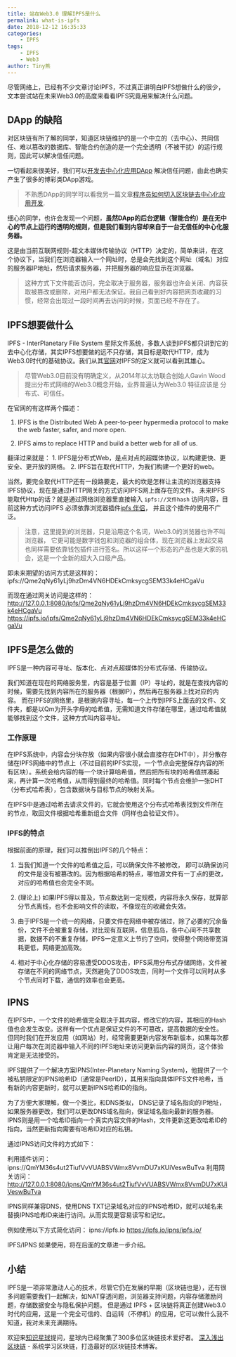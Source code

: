 ```yaml
---
title: 站在Web3.0 理解IPFS是什么
permalink: what-is-ipfs
date: 2018-12-12 16:35:33
categories:
    - IPFS
tags:
    - IPFS
    - Web3
author: Tiny熊
---
```


尽管网络上，已经有不少文章讨论IPFS，不过真正讲明白IPFS想做什么的很少，文本尝试站在未来Web3.0的高度来看看IPFS究竟用来解决什么问题。

<!-- more -->

## DApp 的缺陷

对区块链有所了解的同学，知道区块链维护的是一个中立的（去中心）、共同信任、难以篡改的数据库、智能合约创造的是一个完全透明（不被干扰）的运行规则，因此可以解决信任问题。

一切看起来很美好，我们可以[开发去中心化应用DApp](https://ke.qq.com/course/335169) 解决信任问题，由此也确实产生了很多的博彩类DApp游戏。

> 不熟悉DApp的同学可以看我另一篇文章[程序员如何切入区块链去中心化应用开发](https://learnblockchain.cn/2018/08/31/devDapp/).

细心的同学，也许会发现一个问题，**虽然DApp的后台逻辑（智能合约）是在无中心的节点上运行的透明的规则，但是我们看到内容却来自于一台无信任的中心化服务器。**

这是由当前互联网规则-超文本媒体传输协议（HTTP）决定的，简单来讲，在这个协议下，当我们在浏览器输入一个网址时，总是会先找到这个网址（域名）对应的服务器IP地址，然后请求服务器，并把服务器的响应显示在浏览器。

> 这种方式下文件能否访问，完全取决于服务器，服务器也许会关闭、内容获取被篡改或删除，对用户都无法保证。我自己看到好内容把网页收藏的习惯，经常会出现过一段时间再去访问的时候，页面已经不存在了。

## IPFS想要做什么

IPFS - InterPlanetary File System 星际文件系统，多数人谈到IPFS都只讲到它的去中心化存储，其实IPFS想要做的远不只存储，其目标是取代HTTP，成为Web3.0时代的基础协议。我们从其[官网](https://ipfs.io/)对IPFS的定义就可以看到其雄心。

>  尽管Web3.0目前没有明确定义，从2014年以太坊联合创始人Gavin Wood提出分布式网络的Web3.0概念开始，业界普遍认为Web3.0 特征应该是 分布式、可信任。

在官网的有这样两个描述：
1. IPFS is the Distributed Web
A peer-to-peer hypermedia protocol to make the web faster, safer, and more open.

2. IPFS aims to replace HTTP and build a better web for all of us.

翻译过来就是： 1. IPFS是分布式Web，是点对点的超媒体协议，以构建更快、更安全、更开放的网络。 2. IPFS旨在取代HTTP，为我们构建一个更好的web。


当然，要完全取代HTTP还有一段路要走，最大的坎是怎样让‍‍主流的浏览器支持IPFS协议，‍‍现在是通过HTTP网关的方式访问IPFS网上面存在的文件。
未来IPFS能取代Http的话？就是通过网络浏览器里直接输入 `ipfs://文件hash` 访问内容，‍‍目前这种方式访问IPFS 必须依靠浏览器插件[ipfs 伴侣](https://github.com/ipfs-shipyard/ipfs-companion)， 并且这个插件的使用不广泛。

> 注意，这里提到的浏览器，只是沿用这个名词，Web3.0的浏览器也许不叫浏览器， 它更可能是数字钱包和浏览器的组合体，现在浏览器上发起交易也同样需要依靠钱包插件进行签名。所以这样一个形态的产品也是大家的机会，这是一个全新的超大入口级产品。

即未来期望的访问方式是这样的：
ipfs://Qme2qNy61yLj9hzDm4VN6HDEkCmksycgSEM33k4eHCgaVu

而现在通过网关访问是这样的：
http://127.0.0.1:8080/ipfs/Qme2qNy61yLj9hzDm4VN6HDEkCmksycgSEM33k4eHCgaVu
https://ipfs.io/ipfs/Qme2qNy61yLj9hzDm4VN6HDEkCmksycgSEM33k4eHCgaVu



## IPFS是怎么做的

IPFS是一种内容可寻址、版本化、点对点超媒体的分布式存储、传输协议。

我们知道在现在的网络服务里，内容是基于位置（IP）寻址的，就是在查找内容的时候，需要先找到内容所在的服务器（根据IP），然后再在服务器上找对应的内容。
而在IPFS的网络里，是根据内容寻址，每一个‍‍上传到IPFS上面去的文件、文件夹，都是以Qm为开头字母的哈希值，无需知道文件存储在哪里，通过哈希值就能够找到这个文件，这种方式叫内容寻址。

### 工作原理

在IPFS系统中，内容会分块存放（如果内容很小就会直接存在DHT中），并分散存储在IPFS网络中的节点上（不过目前的IPFS实现，一个节点会完整保存内容的所有区块）。系统会给内容的每一个块计算哈希值，然后把所有块的哈希值拼凑起来，再计算一次哈希值，从而得到最终的哈希值。同时每个节点会维护一张DHT（分布式哈希表），包含数据块与目标节点的映射关系。

在IPFS中是通过哈希去请求文件的，它就会使用这个分布式哈希表找到文件所在的节点，取回文件根据哈希重新组合文件（同样也会验证文件）。


### IPFS的特点

根据前面的原理，我们可以推倒出IPFS的几个特点：

1. 当我们知道一个文件的哈希值之后，可以确保文件不被修改， 即可以确保访问的文件是没有被篡改的。因为根据哈希的特点，哪怕源文件有一丁点的更改，对应的哈希值也会完全不同。

2. (理论上) 如果IPFS得以普及，节点数达到一定规模，内容将永久保存，就算部分节点离线，也不会影响文件的读取，不像现在的收藏会失效。

3. 由于IPFS是一个统一的网络，只要文件在网络中被存储过，除了必要的冗余备份，文件不会被重复存储，对比现有互联网，信息孤岛，各中心间不共享数据，数据不的不重复存储，IPFS一定意义上节约了空间，使得整个网络带宽消耗更低，网络更加高效。

4. 相对于中心化存储的容易遭受DDOS攻击，IPFS采用分布式存储网络，文件被存储在不同的网络节点，天然避免了DDOS攻击，同时一个文件可以同时从多个节点同时下载，通信的效率也会更高。



##  IPNS

在IPFS中，一个文件的哈希值完全取决于其内容，修改它的内容，其相应的Hash值也会发生改变。这样有一个优点是保证文件的不可篡改，提高数据的安全性。
但同时我们在开发应用（如网站）时，经常需要更新内容发布新版本，如果每次都让用户每次在浏览器中输入不同的IPFS地址来访问更新后内容的网页，这个体验肯定是无法接受的。

IPFS提供了一个解决方案IPNS(Inter-Planetary Naming System)，他提供了一个被私钥限定的IPNS哈希ID（通常是PeerID），其用来指向具体IPFS文件哈希，当有新的内容更新时，就可以更新IPNS哈希ID的指向。

为了方便大家理解，做一个类比，和DNS类似， DNS记录了域名指向的IP地址， 如果服务器更改，我们可以更改DNS域名指向，保证域名指向最新的服务器。
IPNS则是用一个哈希ID指向一个真实内容文件的Hash，文件更新这更改哈希ID的指向，当然更新指向需要有哈希ID对应的私钥。

通过IPNS访问文件的方式如下：

利用插件访问：ipns://QmYM36s4ut2TiufVvVUABSVWmx8VvmDU7xKUiVeswBuTva
利用网关访问： http://127.0.0.1:8080/ipns/QmYM36s4ut2TiufVvVUABSVWmx8VvmDU7xKUiVeswBuTva

IPNS同样兼容DNS，使用DNS TXT记录域名对应的IPNS哈希ID，就可以域名来替换IPNS哈希ID来进行访问。从而实现更容易读写和记忆。

例如使用以下方式简化访问：
ipns://ipfs.io
https://ipfs.io/ipns/ipfs.io/

IPFS/IPNS 如果使用，将在后面的文章进一步介绍。


## 小结

IPFS是一项非常激动人心的技术，尽管它仍在发展的早期（区块链也是），还有很多问题需要我们一起解决，如NAT穿透问题，浏览器支持问题，内容存储激励问题，存储数据安全与隐私保护问题。
但是通过 IPFS + 区块链将真正创建Web3.0时代的应用，这是一个完全可信的、自运转（不停机）的应用，它可以做什么我不知道，我对未来充满期待。


欢迎来[知识星球](https://t.xiaomiquan.com/RfAu7uj)提问，星球内已经聚集了300多位区块链技术爱好者。
[深入浅出区块链](https://learnblockchain.cn/) - 系统学习区块链，打造最好的区块链技术博客。
